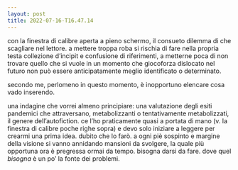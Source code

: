 ```yaml
---
layout: post
title: 2022-07-16-T16.47.14
---
```


con la finestra di calibre aperta a pieno schermo, il consueto dilemma di che scagliare nel lettore. a mettere troppa roba si rischia di fare nella propria testa collezione d’incipit e confusione di riferimenti, a metterne poca di non trovare quello che si vuole in un momento che giocoforza dislocato nel futuro non può essere anticipatamente meglio identificato o determinato.

secondo me, perlomeno in questo momento, è inopportuno elencare cosa vado inserendo.

una indagine che vorrei almeno principiare: una valutazione degli esiti pandemici che attraversano, metabolizzanti o tentativamente metabolizzati, il genere dell’autofiction. ce l’ho praticamente quasi a portata di mano (v. la finestra di calibre poche righe sopra) e devo solo iniziare a leggere per crearmi una prima idea.  dubito che lo farò. a ogni piè sospinto e margine della visione si vanno annidando mansioni da svolgere, la quale più opportuna ora è pregressa ormai da tempo. bisogna darsi da fare. dove quel *bisogna* è un po’ la fonte dei problemi.